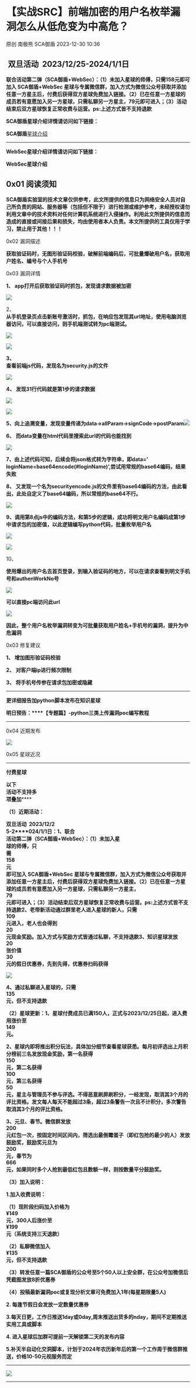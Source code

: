 #  【实战SRC】前端加密的用户名枚举漏洞怎么从低危变为中高危？   
原创 南极熊  SCA御盾   2023-12-30 10:36  
  
##  双旦活动  2023/12/25-2024/1/1日  
  
**联合活动第二弹（SCA御盾+WebSec）：（1）未加入星球的师傅，只需158元即可加入 SCA御盾+WebSec 星球与专属微信群，加入方式为微信公众号获取并添加任意一方星主后，付费后获得双方星球免费加入链接。（2）已在任意一方星球的成员若有意愿加入另一方星球，只需私聊另一方星主，79元即可进入；（3）活动结束后双方星球恢复正常收费与运营。ps:上述方式皆不支持退款**  
  
**SCA御盾星球介绍详情请访问如下链接：**  
  
**SCA御盾**[星球介绍](http://mp.weixin.qq.com/s?__biz=MzkzNjYwODg3Ng==&mid=2247484051&idx=1&sn=16dd3413d265212ed08ce6d841718d74&chksm=c29d5790f5eade86f19f5f3a7c2e22913eef0ed21605a8f3af966da57dada759dac3357b4168&scene=21#wechat_redirect)  
  
****  
  
**WebSec星球介绍详情请访问如下链接：**  
  
**WebSec星球介绍**  
## 0x01 阅读须知  
  
**SCA御盾实验室的技术文章仅供参考，此文所提供的信息只为网络安全人员对自己所负责的网站、服务器等（包括但不限于）进行检测或维护参考，未经授权请勿利用文章中的技术资料对任何计算机系统进行入侵操作。利用此文所提供的信息而造成的直接或间接后果和损失，均由使用者本人负责。本文所提供的工具仅用于学习，禁止用于其他！！！**  
  
0x02 漏洞描述  
  
**获取验证码时，无图形验证码校验，破解前端编码后，可批量爆破用户名，获取用户姓名、编号与个人手机号**  
  
0x03 漏洞详情  
  
**1、 app打开后获取验证码时抓包，发现请求数据被加密**  
  
![](https://mmbiz.qpic.cn/mmbiz_png/RxxRc1KlrIhdmw1hZsKSX5MNOO1c961UAAgTXic6IBuE2OOibian0AgplfJmhvlmUIde27ibexjep1IxMO1b0JoH4A/640?wx_fmt=png&from=appmsg "")  
  
2、  
**从手机登录页点击新账号激活时，抓包，在响应包发现其url地址，使用电脑浏览器访问，可以直接访问，则手机端测试转为pc端测试。**  
  
![](https://mmbiz.qpic.cn/mmbiz_png/RxxRc1KlrIhdmw1hZsKSX5MNOO1c961UOP1WBtZI2BNwc9dibHZV6bQ6fIHdohbZtsyuAlMYlNKIoO0UU4EkcBA/640?wx_fmt=png&from=appmsg "")  
  
![](https://mmbiz.qpic.cn/mmbiz_png/RxxRc1KlrIhdmw1hZsKSX5MNOO1c961UAvdYhApurANSvBT8exeHIIA3GUbKkJkZaXUsbnCyc5nNbZJj1MD8hw/640?wx_fmt=png&from=appmsg "")  
  
**3、**  
**查看前端js代码，发现名为security.js的文件**  
  
![](https://mmbiz.qpic.cn/mmbiz_png/RxxRc1KlrIhdmw1hZsKSX5MNOO1c961UZtPibn0xq7p6mDEp7yhy6HrhBRkVtdl0JxoMOrHEjQACbriaVf7pibHmQ/640?wx_fmt=png&from=appmsg "")  
  
**4、 发现31行代码就是第1步的请求数据**  
  
![](https://mmbiz.qpic.cn/mmbiz_png/RxxRc1KlrIhdmw1hZsKSX5MNOO1c961UvVxgK4cWWGC4uaeqqnKOTR3PzhHUK8WvPwmtGzeOH9le13ibXRBicF5g/640?wx_fmt=png&from=appmsg "")  
  
![](https://mmbiz.qpic.cn/mmbiz_png/RxxRc1KlrIhdmw1hZsKSX5MNOO1c961Uicp2VYZ7ZetgqCtibT1VTIQicZyzVPu9qvpor8zfZFTuyIquPjO1z0vJg/640?wx_fmt=png&from=appmsg "")  
  
**5、向上追溯变量，发现变量传递为data->allParam->signCode->postParam**![](https://mmbiz.qpic.cn/mmbiz_png/RxxRc1KlrIhdmw1hZsKSX5MNOO1c961U1ZGT7wuxdxBKGibNrEq21UrSkGTYA3CXKhwFibj7QF9CGXxc3Mnm4KRw/640?wx_fmt=png&from=appmsg "")  
  
  
**6、 而data变量在html代码里搜索此url的代码也能找到**  
  
![](https://mmbiz.qpic.cn/mmbiz_png/RxxRc1KlrIhdmw1hZsKSX5MNOO1c961UFGicpVzWialLWr1YsqHozoqXtQ1Ixic5U7Ors29ZPhS6HHfdqh36HJvWg/640?wx_fmt=png&from=appmsg "")  
  
**7、由上述代码可知，后续会将json格式转为字符串，即data=’
loginName=base64encode(#loginName)’,尝试用常规的base64编码，结果失败**  
  
**8、 又发现一个名为securityencode.js的文件里有base64编码的方法，由此看出，此处自定义了base64编码，所以常规的base64不行。**  
  
![](https://mmbiz.qpic.cn/mmbiz_png/RxxRc1KlrIhdmw1hZsKSX5MNOO1c961U9uu5DHLSnAj8DMXteVmUAeaPibFLeqP2GR0mDZzv9PvDWXbyMgNEOng/640?wx_fmt=png&from=appmsg "")  
  
**9、调用第8点js中的编码方法，和第5步的逻辑，成功将明文用户名编码成第1步中请求包的加密值，以此逻辑编写python代码，批量枚举用户名**  
  
![](https://mmbiz.qpic.cn/mmbiz_png/RxxRc1KlrIhdmw1hZsKSX5MNOO1c961UD2u7LsibrTtHGbN9padDba1oEaSoFgXPPrrxjlkAmiculo99yReWs69g/640?wx_fmt=png&from=appmsg "")  
  
![](https://mmbiz.qpic.cn/mmbiz_png/RxxRc1KlrIhdmw1hZsKSX5MNOO1c961UiaVMePQErKic3yMMJic6PFBQCHluFG76hjXU8QUZTlMLQND32Dxey5t7w/640?wx_fmt=png&from=appmsg "")  
  
10、  
   
**使用爆出的用户名去首页登录，到输入验证码的地方，可以在请求查看到明文手机号和authenWorkNo号**  
  
![](https://mmbiz.qpic.cn/mmbiz_png/RxxRc1KlrIhdmw1hZsKSX5MNOO1c961UkXDXgVsDOVBJZrsQSSAK8OKUic2WL24FNcoannBTTpa6bzwzp4OPDiaQ/640?wx_fmt=png&from=appmsg "")  
  
**可以直接pc端访问此url**  
  
![](https://mmbiz.qpic.cn/mmbiz_png/RxxRc1KlrIhdmw1hZsKSX5MNOO1c961Ufa3ffYhcumJOay2cscHT2ZMLAsEaL3ia4yha2aJkicsaVnrpMQW2tEJg/640?wx_fmt=png&from=appmsg "")  
  
**因此，整个用户名枚举漏洞转变为可批量获取用户姓名+手机号的漏洞，提升为中危漏洞**  
  
0x03 修复建议  
  
**1、 增加图形验证码校验**  
  
**2、 对客户端ip进行频次限制**  
  
**3、 将手机号传参在请求包加密或隐藏**  
  
****  
**更详细报告加python脚本发布在知识星球**  
  
**明日预告：****【专题篇】-python三类上传漏洞poc编写教程**  
  
********  
0x04 近期发布  
  
![](https://mmbiz.qpic.cn/mmbiz_png/RxxRc1KlrIhdmw1hZsKSX5MNOO1c961UZq7kpMqb7TFyYOBsq0ibEK7tvWr7Tbc636Y1DsUEBoPPhdMOJI9N8JA/640?wx_fmt=png&from=appmsg "")  
  
0x05 星球近况  
  
****  
**付费星球**  
  
**以下**  
**活动不支持多**  
**项叠加******  
  
**（1）近期活动：**  
  
**双旦活动  2023/12/2**  
**5-2****024/1/1日：1、联合**  
**活动第二弹（SCA御盾+WebSec）：（1）未加入星**  
**球的师傅，只**  
**需**  
**158**  
**元**  
**即可加入 SCA御盾+WebSec 星球与专属微信群，加入方式为微信公众号获取并添加任意一方星主后，付费后获得双方星球免费加入链接。（2）已在任意一方星球的成员若有意愿加入另一方星球，只需私聊另一方星主，**  
**79**  
**元即可进入；（3）活动结束后双方星球恢复正常收费与运营。ps:上述方式皆不支持退款2、老带新活动通过群里老人进入星球的新人，只需**  
**109**  
**元进入，老人也会得到**  
**20**  
**元现金奖励。加入方式与奖励方式皆通过私聊，不支持退款3、知识星球发放**  
**20**  
**张价值**  
**30**  
**元的假日优惠券，先到先得，优惠券扫码获得**  
  
![](https://mmbiz.qpic.cn/mmbiz_png/RxxRc1KlrIiaGpmQJhruycibHOo6b8wkHJH3HqtQbicb3ibTAUCU1HxEKvwgN8qoJyjclobStXRuwlNB7amV4DZVWg/640?wx_fmt=png&from=appmsg "")  
  
**4、通过私聊进入星球的，只需**  
**135**  
**元，但不支持退款**  
  
**（2）星球更新：1、星球付费成员已满150人，正式与2023/12/25日起，进入费用涨价至**  
**149**  
**元。**  
  
**2、星球内即将推出积分玩法，具体加分细节查看星球获悉。每月初评选出上月积分榜前三名发放现金奖励，第一名获得**  
**150**  
**元，第二名获得**  
**100**  
**元，第三名获得**  
**50**  
**元，星主与管理员不参与评选。不得恶意刷屏刷积分，一经发现，取消其3个月的评比资格。发文每人每天不能超过3条，超过3条警告一次且不计积分，多次警告取消其3个月的评比资格。**  
  
**3、元旦、春节。微信群发放**  
**200**  
**元红包一次，按固定时间区间内，筛选出最倒霉蛋子（即红包抢的最少的人）发放鼓励奖，鼓励奖元旦为**  
**200**  
**元，春节为**  
**666**  
**元，如果同时多个人抢到最低红包且数额一样，则按数量平分鼓励奖。**  
  
**（3）加入说明：**  
  
**1.加入收费说明：**  
  
**（1）现阶段扫码加入价格为**  
**¥149**  
**元，300人后涨价至**  
**¥199**  
**元（系统支持三天退款）**  
  
**（2）私聊微信加入**  
**¥135**  
**元，但不支持退款**  
  
**（3）转发任意一篇SCA御盾的公众号至5个50人以上安全群，在公众号加微信后凭截图发放8折优惠券**  
  
**（4）投稿最新漏洞poc或复现分析文章可免费加入1年(每星期限量5人)**  
  
**2. 每逢节假日会发放一定数量优惠券**  
  
**3.每天日更，工作日推送1day或0day,周末推送出货多的nday，期间不定期推送实用工具或脚本**  
  
**4. 进入星球后加群可提前一天解锁第二天的发布内容**  
  
**5.补天半自动化交洞脚本，计划于2024年农历新年后的第一个工作周于微信群推送，价格10-50元视服务而定**  
  
****  
![](https://mmbiz.qpic.cn/mmbiz_jpg/RxxRc1KlrIh1MLtGKWwgG0PsYxrNm1S79fUzHzGzsYn9Gh1aEpTHUIZOZOHZXjGMfrsXED8jKdCx0icnvtZRvGg/640?wx_fmt=jpeg&from=appmsg "")  
  
****  

